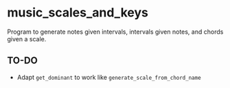 # music_scales_and_keys
Program to generate notes given intervals, intervals given notes, and chords given a scale.


## TO-DO
- Adapt `get_dominant` to work like `generate_scale_from_chord_name`